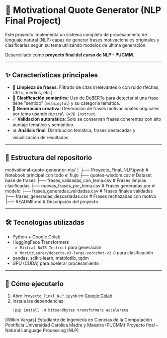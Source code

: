 # 🧠 Motivational Quote Generator (NLP Final Project)

Este proyecto implementa un sistema completo de procesamiento de lenguaje natural (NLP) capaz de generar frases motivacionales originales y clasificarlas según su tema utilizando modelos de última generación.

Desarrollado como **proyecto final del curso de NLP – PUCMM**.

---

## ✨ Características principales

- 🧹 **Limpieza de frases**: Filtrado de citas irrelevantes o con ruido (fechas, URLs, medios, etc.).
- 🧠 **Clasificación semántica**: Uso de DeBERTa para detectar si una frase tiene "sentido" (`meaningful`) y su categoría temática.
- 📝 **Generación creativa**: Generación de frases motivacionales originales por tema usando `Mixtral 8x7B Instruct`.
- ✅ **Validación automática**: Solo se conservan frases coherentes con alto puntaje temático y semántico.
- 📊 **Análisis final**: Distribución temática, frases destacadas y visualización de resultados.

---

## 📂 Estructura del repositorio

motivational-quote-generator-nlp/
│
├── Proyecto_Final_NLP.ipynb # Notebook principal con todo el flujo
├── quotes-wisdom.csv # Dataset base de frases
├── frases_validadas_con_tema.csv # Frases limpias clasificadas
├── nuevas_frases_por_tema.csv # Frases generadas por el modelo
├── frases_generadas_validadas.csv # Frases finales validadas
├── frases_generadas_descartadas.csv # Frases rechazadas con motivo
├── README.md # Descripción del proyecto


---

## 🛠 Tecnologías utilizadas

- Python + Google Colab
- HuggingFace Transformers
  - `Mixtral 8x7B Instruct` para generación
  - `MoritzLaurer/deberta-v3-large-zeroshot-v2.0` para clasificación
- pandas, scikit-learn, matplotlib, tqdm
- GPU (CUDA) para acelerar procesamiento

---

## 🚀 Cómo ejecutarlo

1. Abre `Proyecto_Final_NLP.ipynb` en [Google Colab](https://colab.research.google.com/)
2. Instala las dependencias:
   ```python
   !pip install -U bitsandbytes transformers accelerate
[Wilkin Vargas]
Estudiante de Ingeniería en Ciencias de la Computación
Pontificia Universidad Católica Madre y Maestra (PUCMM)
Proyecto final – Natural Language Processing (NLP)
